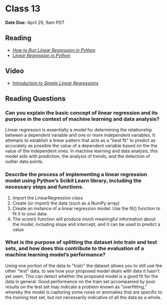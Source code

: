 # Class 13

**Date Due:** April 29, 9am PDT

## Reading

- [_How to Run Linear Regression in Python_](https://www.activestate.com/resources/quick-reads/how-to-run-linear-regressions-in-python-scikit-learn/)
- [_Linear Regression in Python_](https://realpython.com/linear-regression-in-python/)

## Video

- [_Introduction to Simple Linear Regressions_](https://www.youtube.com/watch?v=KsVBBJRb9TE)

## Reading Questions

### Can you explain the basic concept of linear regression and its purpose in the context of machine learning and data analysis?

Linear regression is essentially a model for determining the relationship between
a dependent variable and one or more independent variables. It attempts to establish
a linear pattern that acts as a "best fit" to predict as accurately as possible the
value of a dependent variable based on the the value of the independent ones. In
machine learning and data analysis, this model aids with prediction, the analysis of
trends, and the detection of outlier data points.

### Describe the process of implementing a linear regression model using Python’s Scikit Learn library, including the necessary steps and functions.

1. Import the LinearRegression class
2. Create (or import) the data (such as a NumPy array)
3. Create an instance of a linear regression model. Use the fit() function to fit it to your data.
4. The score() function will produce much meaningful information about the model, including slope and intercept, and it can be used to predict a value

### What is the purpose of splitting the dataset into train and test sets, and how does this contribute to the evaluation of a machine learning model’s performance?

Using one portion of the data to "train" the dataset allows you to still use the other "test" data, to see
how your proposed model deals with data it hasn't yet seen. This can detect whether the proposed model is a good
fit for the data in general. Good performance on the train set accompanied by poor results on the test set may
indicate a problem known as "overfitting," whereby the model is capturing some noise or anomalies that are specific
to the training test set, but not necessarily indicative of all the data as a whole.
